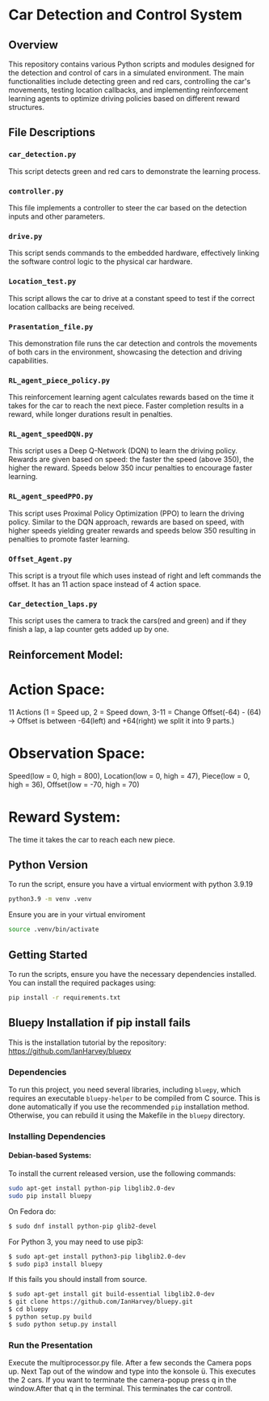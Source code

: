 # Car Detection and Control System

## Overview

This repository contains various Python scripts and modules designed for the detection and control of cars in a simulated environment. The main functionalities include detecting green and red cars, controlling the car's movements, testing location callbacks, and implementing reinforcement learning agents to optimize driving policies based on different reward structures.

## File Descriptions

### `car_detection.py`
This script detects green and red cars to demonstrate the learning process.

### `controller.py`
This file implements a controller to steer the car based on the detection inputs and other parameters.

### `drive.py`
This script sends commands to the embedded hardware, effectively linking the software control logic to the physical car hardware.

### `Location_test.py`
This script allows the car to drive at a constant speed to test if the correct location callbacks are being received.

### `Prasentation_file.py`
This demonstration file runs the car detection and controls the movements of both cars in the environment, showcasing the detection and driving capabilities.

### `RL_agent_piece_policy.py`
This reinforcement learning agent calculates rewards based on the time it takes for the car to reach the next piece. Faster completion results in a reward, while longer durations result in penalties.

### `RL_agent_speedDQN.py`
This script uses a Deep Q-Network (DQN) to learn the driving policy. Rewards are given based on speed: the faster the speed (above 350), the higher the reward. Speeds below 350 incur penalties to encourage faster learning.

### `RL_agent_speedPPO.py`
This script uses Proximal Policy Optimization (PPO) to learn the driving policy. Similar to the DQN approach, rewards are based on speed, with higher speeds yielding greater rewards and speeds below 350 resulting in penalties to promote faster learning.

### `Offset_Agent.py`
This script is a tryout file which uses instead of right and left commands the offset. It has an 11 action space instead of 4 action space. 

### `Car_detection_laps.py`
This script uses the camera to track the cars(red and green) and if they finish a lap, a lap counter gets added up by one. 

 
## Reinforcement Model:

# Action Space: 

11 Actions (1 = Speed up, 2 = Speed down, 3-11 = Change Offset(-64) - (64) -> Offset is between -64(left) and +64(right) we split it into 9 parts.)

# Observation Space:

Speed(low = 0, high = 800), Location(low = 0, high = 47), Piece(low = 0, high = 36), Offset(low = -70, high = 70)

# Reward System: 

The time it takes the car to reach each new piece.

## Python Version

To run the script, ensure you have a virtual enviorment with python 3.9.19

```bash
python3.9 -m venv .venv
```

Ensure you are in your virtual enviroment
```bash
source .venv/bin/activate
```
## Getting Started

To run the scripts, ensure you have the necessary dependencies installed. You can install the required packages using:

```bash
pip install -r requirements.txt
```


## Bluepy Installation if pip install fails
This is the installation tutorial by the repository: https://github.com/IanHarvey/bluepy

### Dependencies

To run this project, you need several libraries, including `bluepy`, which requires an executable `bluepy-helper` to be compiled from C source. This is done automatically if you use the recommended `pip` installation method. Otherwise, you can rebuild it using the Makefile in the `bluepy` directory.

### Installing Dependencies

#### Debian-based Systems:

To install the current released version, use the following commands:

```sh
sudo apt-get install python-pip libglib2.0-dev
sudo pip install bluepy
```
On Fedora do:

```sh
$ sudo dnf install python-pip glib2-devel
```

For Python 3, you may need to use pip3:

```sh
$ sudo apt-get install python3-pip libglib2.0-dev
$ sudo pip3 install bluepy
```

If this fails you should install from source.
```sh
$ sudo apt-get install git build-essential libglib2.0-dev
$ git clone https://github.com/IanHarvey/bluepy.git
$ cd bluepy
$ python setup.py build
$ sudo python setup.py install
```

### Run the Presentation

Execute the multiprocessor.py file. After a few seconds the Camera pops up. Next Tap out of the window and type into the konsole ü. This executes the 2 cars. 
If you want to terminate the camera-popup press q in the window.After that q in the terminal. This terminates the car controll.